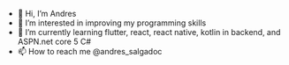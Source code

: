 - 👋 Hi, I’m Andres
- 👀 I’m interested in improving my programming skills 
- 🌱 I’m currently learning flutter, react, react native, kotlin in backend, and ASPN.net core 5 C#
- 📫 How to reach me @andres_salgadoc

